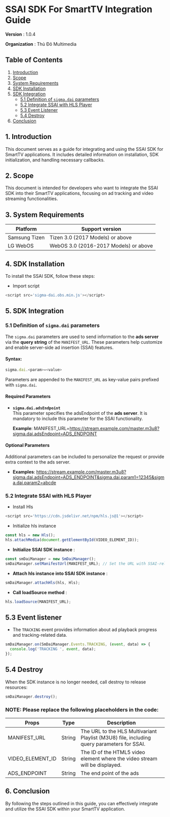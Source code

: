 # SSAI SDK For SmartTV Integration Guide

**Version** : 1.0.4

**Organization** : Thủ Đô Multimedia

## Table of Contents

1. [Introduction](#1-introduction)
2. [Scope](#2-scope)
3. [System Requirements](#3-system-requirements)
4. [SDK Installation](#4-sdk-installation)
5. [SDK Integration](#5-sdk-integration)
   - [5.1 Definition of `sigma.dai` parameters](#51-definition-of-sigmadai-parameters)
   - [5.2 Integrate SSAI with HLS Player](#52-integrate-ssai-with-hls-player)
   - [5.3 Event Listener](#53-event-listener)
   - [5.4 Destroy](#54-destroy)
6. [Conclusion](#6-conclusion)

## 1. Introduction

This document serves as a guide for integrating and using the SSAI SDK for SmartTV applications. It includes detailed information on installation, SDK initialization, and handling necessary callbacks.

## 2. Scope

This document is intended for developers who want to integrate the SSAI SDK into their SmartTV applications, focusing on ad tracking and video streaming functionalities.

## 3. System Requirements

| Platform      | Support version                       |
| ------------- | ------------------------------------- |
| Samsung Tizen | Tizen 3.0 (2017 Models) or above      |
| LG WebOS      | WebOS 3.0 (2016-2017 Models) or above |

## 4. SDK Installation

To install the SSAI SDK, follow these steps:

- Import script

```javascript
<script src='sigma-dai.obs.min.js'></script>
```

## 5. SDK Integration

### 5.1 Definition of `sigma.dai` parameters

The `sigma.dai` parameters are used to send information to the **ads server** via the **query string** of the `MANIFEST_URL`. These parameters help customize and enable server-side ad insertion (SSAI) features.

#### Syntax:

```javascript
sigma.dai.<param>=<value>
```

Parameters are appended to the `MANIFEST_URL` as key-value pairs prefixed with `sigma.dai`.

#### Required Parameters

- **`sigma.dai.adsEndpoint`**  
  This parameter specifies the adsEndpoint of the **ads server**. It is mandatory to include this parameter for the SSAI functionality.

  **Example**: MANIFEST_URL=https://stream.example.com/master.m3u8?sigma.dai.adsEndpoint=ADS_ENDPOINT

#### Optional Parameters

Additional parameters can be included to personalize the request or provide extra context to the ads server.

- **Examples**: https://stream.example.com/master.m3u8?sigma.dai.adsEndpoint=ADS_ENDPOINT&sigma.dai.param1=12345&sigma.dai.param2=abcde

### 5.2 Integrate SSAI with HLS Player

- Install Hls

```javascript
<script src='https://cdn.jsdelivr.net/npm/hls.js@1'></script>
```

- Initialize hls instance

```javascript
const hls = new Hls();
hls.attachMedia(document.getElementById(VIDEO_ELEMENT_ID));
```

- **Initialize SSAI SDK instance** :

```javascript
const smDaiManager = new SmDaiManager();
smDaiManager.setManifestUrl(MANIFEST_URL); // Set the URL with SSAI-related query parameters
```

- **Attach hls instance into SSAI SDK instance** :

```javascript
smDaiManager.attachHls(hls, Hls);
```

- **Call loadSource method** :

```javascript
hls.loadSource(MANIFEST_URL);
```

## 5.3 Event listener

- The `TRACKING` event provides information about ad playback progress and tracking-related data.

```javascript
smDaiManager.on(SmDaiManager.Events.TRACKING, (event, data) => {
  console.log('TRACKING ', event, data);
});
```

## 5.4 Destroy

When the SDK instance is no longer needed, call destroy to release resources:

```javascript
smDaiManager.destroy();
```

### NOTE: Please replace the following placeholders in the code:

| Props            | Type   | Description                                                                                |
| ---------------- | ------ | ------------------------------------------------------------------------------------------ |
| MANIFEST_URL     | String | The URL to the HLS Multivariant Playlist (M3U8) file, including query parameters for SSAI. |
| VIDEO_ELEMENT_ID | String | The ID of the HTML5 video element where the video stream will be displayed.                |
| ADS_ENDPOINT     | String | The end point of the ads                                                                   |

## 6. Conclusion

By following the steps outlined in this guide, you can effectively integrate and utilize the SSAI SDK within your SmartTV application.
